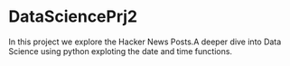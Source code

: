 # DataSciencePrj2

In this project we explore the Hacker News Posts.A deeper dive into Data Science using python exploting the date and time functions.
